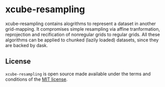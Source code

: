 # xcube-resampling

xcube-resampling contains alogrithms to represent a dataset in another grid-mapping. It 
compromises simple resampling via affine tranformation, reprojection and recification 
of nonregular grids to regular grids. All these algorithms can be applied to chunked
(lazily loaded) datasets, since they are backed by dask. 


## License

`xcube-resampling` is open source made available under the terms and conditions of the 
[MIT license](https://opensource.org/license/mit).


